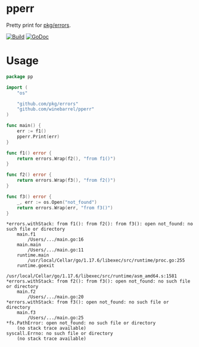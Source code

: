 # pperr

Pretty print for [pkg/errors](https://github.com/pkg/errors).

[![Build](https://github.com/winebarrel/pperr/actions/workflows/build.yml/badge.svg)](https://github.com/winebarrel/pperr/actions/workflows/build.yml)
[![GoDoc](https://godoc.org/github.com/winebarrel/pperr?status.svg)](http://godoc.org/github.com/winebarrel/pperr)

# Usage

```go
package pp

import (
	"os"

	"github.com/pkg/errors"
	"github.com/winebarrel/pperr"
)

func main() {
	err := f1()
	pperr.Print(err)
}

func f1() error {
	return errors.Wrap(f2(), "from f1()")
}

func f2() error {
	return errors.Wrap(f3(), "from f2()")
}

func f3() error {
	_, err := os.Open("not_found")
	return errors.Wrap(err, "from f3()")
}
```

```
*errors.withStack: from f1(): from f2(): from f3(): open not_found: no such file or directory
	main.f1
		/Users/.../main.go:16
	main.main
		/Users/.../main.go:11
	runtime.main
		/usr/local/Cellar/go/1.17.6/libexec/src/runtime/proc.go:255
	runtime.goexit
		/usr/local/Cellar/go/1.17.6/libexec/src/runtime/asm_amd64.s:1581
*errors.withStack: from f2(): from f3(): open not_found: no such file or directory
	main.f2
		/Users/.../main.go:20
*errors.withStack: from f3(): open not_found: no such file or directory
	main.f3
		/Users/.../main.go:25
*fs.PathError: open not_found: no such file or directory
	(no stack trace available)
syscall.Errno: no such file or directory
	(no stack trace available)
```
